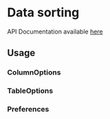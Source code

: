 # Data sorting

API Documentation available [here][api-docs]

[api-docs]: link://tbd

## Usage

### ColumnOptions

### TableOptions

### Preferences
